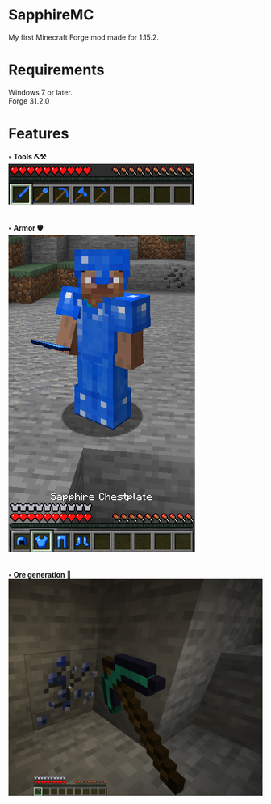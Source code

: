 # SapphireMC
My first Minecraft Forge mod made for 1.15.2.
<br/>

# Requirements
Windows 7 or later.<br/>
Forge 31.2.0
<br/>

# Features
**• Tools ⛏⚒**<br/>
![alt text](https://github.com/RolandWH/SapphireMC/blob/master/img/tools.png)<br/>
<br/>
<br/>
**• Armor 🛡**<br/>
![alt text](https://github.com/RolandWH/SapphireMC/blob/master/img/armor.png)<br/>
<br/>
<br/>
**• Ore generation 💎**<br/>
![alt text](https://github.com/RolandWH/SapphireMC/blob/master/img/ore.png)<br/>

